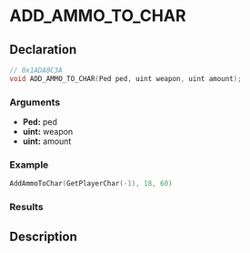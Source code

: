 # ADD_AMMO_TO_CHAR

## Declaration
```cpp
// 0x1ADA0C3A
void ADD_AMMO_TO_CHAR(Ped ped, uint weapon, uint amount);
```

### Arguments
- **Ped:** ped
- **uint:** weapon
- **uint:** amount

### Example
```cpp
AddAmmoToChar(GetPlayerChar(-1), 18, 60)
```

### Results

## Description
